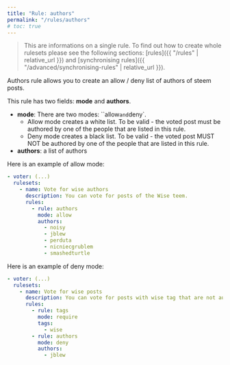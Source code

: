 ```yaml
---
title: "Rule: authors"
permalink: "/rules/authors"
# toc: true
---
```


> This are informations on a single rule. To find out how to create whole rulesets please see the following sections: [rules]({{ "/rules" | relative_url }}) and [synchronising rules]({{ "/advanced/synchronising-rules" | relative_url }}).

Authors rule allows you to create an allow / deny list of authors of steem posts.

This rule has two fields: **mode** and **authors**.
- **mode**: There are two modes: ``allow` and `deny`.
  - Allow mode creates a white list. To be valid - the voted post must be authored by one of the people that are listed in this rule.
  - Deny mode creates a black list. To be valid - the voted post MUST NOT be authored by one of the people that are listed in this rule.
- **authors**: a list of authors



Here is an example of allow mode:

```yml
- voter: (...)
  rulesets:
    - name: Vote for wise authors
      description: You can vote for posts of the Wise teem.
      rules:
        - rule: authors
          mode: allow
          authors:
            - noisy
            - jblew
            - perduta
            - nicniecgrublem
            - smashedturtle
```

Here is an example of deny mode:

```yml
- voter: (...)
  rulesets:
    - name: Vote for wise posts
      description: You can vote for posts with wise tag that are not authored by jblew
      rules:
        - rule: tags
          mode: require
          tags:
            - wise
        - rule: authors
          mode: deny
          authors:
            - jblew
```

